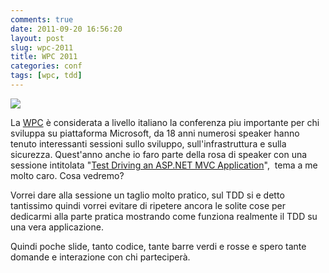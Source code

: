 ```yaml
---
comments: true
date: 2011-09-20 16:56:20
layout: post
slug: wpc-2011
title: WPC 2011
categories: conf
tags: [wpc, tdd]
---
```


![](http://www.wpc2011.it/images/media/b1_300x250.jpg)

La [WPC](http://wpc2011.it/) è considerata a livello italiano la conferenza piu importante per chi sviluppa su piattaforma Microsoft, da 18 anni numerosi speaker hanno tenuto interessanti sessioni sullo sviluppo, sull'infrastruttura e sulla sicurezza.
Quest'anno anche io faro parte della rosa di speaker con una sessione intitolata "[Test Driving an ASP.NET MVC Application](http://wpc2011.it/sessions.aspx?sId=20)",  tema a me molto caro.
Cosa vedremo?

Vorrei dare alla sessione un taglio molto pratico, sul TDD si e detto tantissimo quindi vorrei evitare di ripetere ancora le solite cose per dedicarmi alla parte pratica mostrando come funziona realmente il TDD su una vera applicazione.

Quindi poche slide, tanto codice, tante barre verdi e rosse e spero tante domande e interazione con chi parteciperà.
